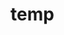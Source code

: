 # temp







































































































































































































































































































































































































































































































